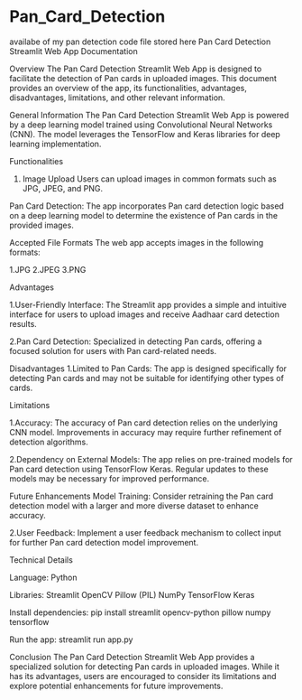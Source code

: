 # Pan_Card_Detection
availabe of my pan detection code file stored here
Pan Card Detection Streamlit Web App Documentation

Overview
The Pan Card Detection Streamlit Web App is designed to facilitate the detection of Pan cards in uploaded images. 
This document provides an overview of the app, its functionalities, advantages, disadvantages, limitations, and other relevant information.

General Information
The Pan Card Detection Streamlit Web App is powered by a deep learning model trained using Convolutional Neural Networks (CNN). 
The model leverages the TensorFlow and Keras libraries for deep learning implementation.

Functionalities
1. Image Upload
Users can upload images in common formats such as JPG, JPEG, and PNG.

Pan Card Detection:
The app incorporates Pan card detection logic based on a deep learning model to determine the existence of Pan cards in the provided images.

Accepted File Formats
The web app accepts images in the following formats:

1.JPG
2.JPEG
3.PNG

Advantages

1.User-Friendly Interface:
The Streamlit app provides a simple and intuitive interface for users to upload images and receive Aadhaar card detection results.

2.Pan Card Detection:
Specialized in detecting Pan cards, offering a focused solution for users with Pan card-related needs.

Disadvantages
1.Limited to Pan Cards:
The app is designed specifically for detecting Pan cards and may not be suitable for identifying other types of cards.

Limitations

1.Accuracy:
The accuracy of Pan card detection relies on the underlying CNN model. Improvements in accuracy may require further refinement of detection algorithms.

2.Dependency on External Models:
The app relies on pre-trained models for Pan card detection using TensorFlow Keras. Regular updates to these models may be necessary for improved performance.

Future Enhancements
Model Training:
Consider retraining the Pan card detection model with a larger and more diverse dataset to enhance accuracy.

2.User Feedback:
Implement a user feedback mechanism to collect input for further Pan card detection model improvement.

Technical Details

Language: Python

Libraries:
Streamlit
OpenCV
Pillow (PIL)
NumPy
TensorFlow
Keras

Install dependencies:
pip install streamlit opencv-python pillow numpy tensorflow

Run the app:
streamlit run app.py

Conclusion
The Pan Card Detection Streamlit Web App provides a specialized solution for detecting Pan cards in uploaded images.
While it has its advantages, users are encouraged to consider its limitations and explore potential enhancements for future improvements.
